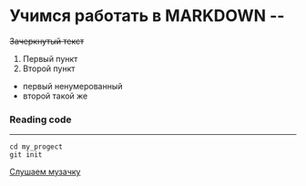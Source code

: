 #   Учимся работать в  MARKDOWN -- 

~~Зачеркнутый текст~~


1. Первый пункт
2. Второй пункт


* первый ненумерованный 
* второй такой же

### Reading code
----

``` mkdir my_project
cd my_progect
git init
```




[Слушаем музачку](https://www.radiorecord.ru "RadioRecord")
